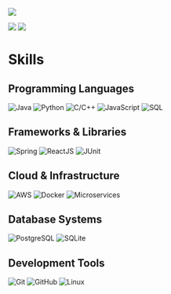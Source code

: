 ![](http://github-profile-summary-cards.vercel.app/api/cards/profile-details?username=Ronco75&theme=github_dark)

![](http://github-profile-summary-cards.vercel.app/api/cards/repos-per-language?username=Ronco75&theme=github_dark) ![](http://github-profile-summary-cards.vercel.app/api/cards/most-commit-language?username=Ronco75&theme=github_dark)

# Skills

## Programming Languages
![Java](https://img.shields.io/badge/JAVA-007396?style=for-the-badge&logo=oracle&logoColor=white)
![Python](https://img.shields.io/badge/PYTHON-3776AB?style=for-the-badge&logo=python&logoColor=white)
![C/C++](https://img.shields.io/badge/C/C++-00599C?style=for-the-badge&logo=c%2B%2B&logoColor=white)
![JavaScript](https://img.shields.io/badge/JAVASCRIPT-F7DF1E?style=for-the-badge&logo=javascript&logoColor=black)
![SQL](https://img.shields.io/badge/SQL-4479A1?style=for-the-badge&logo=postgresql&logoColor=white)

## Frameworks & Libraries
![Spring](https://img.shields.io/badge/SPRING-6DB33F?style=for-the-badge&logo=spring&logoColor=white)
![ReactJS](https://img.shields.io/badge/REACTJS-61DAFB?style=for-the-badge&logo=react&logoColor=black)
![JUnit](https://img.shields.io/badge/JUNIT-25A162?style=for-the-badge&logo=junit5&logoColor=white)

## Cloud & Infrastructure
![AWS](https://img.shields.io/badge/AWS-232F3E?style=for-the-badge&logo=amazon-aws&logoColor=white)
![Docker](https://img.shields.io/badge/DOCKER-2496ED?style=for-the-badge&logo=docker&logoColor=white)
![Microservices](https://img.shields.io/badge/MICROSERVICES-FF6C37?style=for-the-badge&logo=fastify&logoColor=white)

## Database Systems
![PostgreSQL](https://img.shields.io/badge/POSTGRESQL-336791?style=for-the-badge&logo=postgresql&logoColor=white)
![SQLite](https://img.shields.io/badge/SQLITE-003B57?style=for-the-badge&logo=sqlite&logoColor=white)

## Development Tools
![Git](https://img.shields.io/badge/GIT-F05032?style=for-the-badge&logo=git&logoColor=white)
![GitHub](https://img.shields.io/badge/GITHUB-181717?style=for-the-badge&logo=github&logoColor=white)
![Linux](https://img.shields.io/badge/LINUX-FCC624?style=for-the-badge&logo=linux&logoColor=black)
